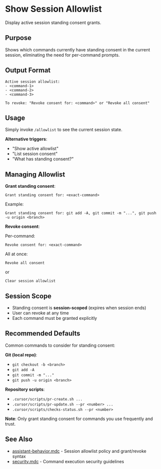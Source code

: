 # Show Session Allowlist

Display active session standing consent grants.

## Purpose

Shows which commands currently have standing consent in the current session, eliminating the need for per-command prompts.

## Output Format

```
Active session allowlist:
- <command-1>
- <command-2>
- <command-3>

To revoke: "Revoke consent for: <command>" or "Revoke all consent"
```

## Usage

Simply invoke `/allowlist` to see the current session state.

**Alternative triggers**:

- "Show active allowlist"
- "List session consent"
- "What has standing consent?"

## Managing Allowlist

**Grant standing consent**:

```
Grant standing consent for: <exact-command>
```

Example:

```
Grant standing consent for: git add -A, git commit -m "...", git push -u origin <branch>
```

**Revoke consent**:

Per-command:

```
Revoke consent for: <exact-command>
```

All at once:

```
Revoke all consent
```

or

```
Clear session allowlist
```

## Session Scope

- Standing consent is **session-scoped** (expires when session ends)
- User can revoke at any time
- Each command must be granted explicitly

## Recommended Defaults

Common commands to consider for standing consent:

**Git (local repo)**:

- `git checkout -b <branch>`
- `git add -A`
- `git commit -m "..."`
- `git push -u origin <branch>`

**Repository scripts**:

- `.cursor/scripts/pr-create.sh ...`
- `.cursor/scripts/pr-update.sh --pr <number> ...`
- `.cursor/scripts/checks-status.sh --pr <number>`

**Note**: Only grant standing consent for commands you use frequently and trust.

## See Also

- [assistant-behavior.mdc](../rules/assistant-behavior.mdc) - Session allowlist policy and grant/revoke syntax
- [security.mdc](../rules/security.mdc) - Command execution security guidelines
